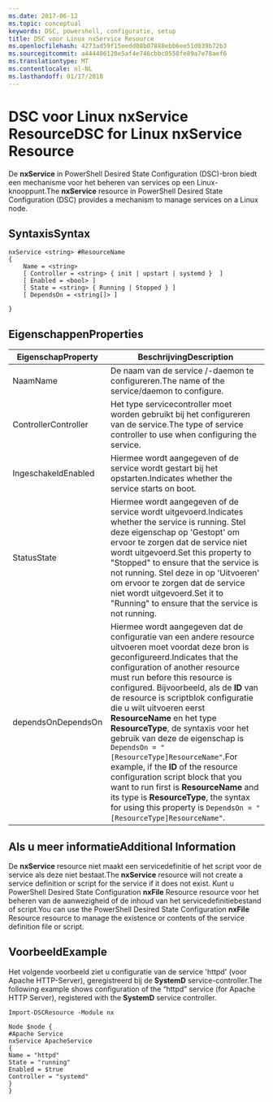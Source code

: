 ```yaml
---
ms.date: 2017-06-12
ms.topic: conceptual
keywords: DSC, powershell, configuratie, setup
title: DSC voor Linux nxService Resource
ms.openlocfilehash: 4273ad59f15eedd08b07888ebb6ee51d039b72b3
ms.sourcegitcommit: a444406120e5af4e746cbbc0558fe89a7e78aef6
ms.translationtype: MT
ms.contentlocale: nl-NL
ms.lasthandoff: 01/17/2018
---
```

# <a name="dsc-for-linux-nxservice-resource"></a><span data-ttu-id="6daa8-103">DSC voor Linux nxService Resource</span><span class="sxs-lookup"><span data-stu-id="6daa8-103">DSC for Linux nxService Resource</span></span>

<span data-ttu-id="6daa8-104">De **nxService** in PowerShell Desired State Configuration (DSC)-bron biedt een mechanisme voor het beheren van services op een Linux-knooppunt.</span><span class="sxs-lookup"><span data-stu-id="6daa8-104">The **nxService** resource in PowerShell Desired State Configuration (DSC) provides a mechanism to manage services on a Linux node.</span></span>

## <a name="syntax"></a><span data-ttu-id="6daa8-105">Syntaxis</span><span class="sxs-lookup"><span data-stu-id="6daa8-105">Syntax</span></span>

```
nxService <string> #ResourceName
{
    Name = <string>
    [ Controller = <string> { init | upstart | systemd }  ]
    [ Enabled = <bool> ]
    [ State = <string> { Running | Stopped } ]
    [ DependsOn = <string[]> ]

}
```

## <a name="properties"></a><span data-ttu-id="6daa8-106">Eigenschappen</span><span class="sxs-lookup"><span data-stu-id="6daa8-106">Properties</span></span>
|  <span data-ttu-id="6daa8-107">Eigenschap</span><span class="sxs-lookup"><span data-stu-id="6daa8-107">Property</span></span> |  <span data-ttu-id="6daa8-108">Beschrijving</span><span class="sxs-lookup"><span data-stu-id="6daa8-108">Description</span></span> | 
|---|---|
| <span data-ttu-id="6daa8-109">Naam</span><span class="sxs-lookup"><span data-stu-id="6daa8-109">Name</span></span>| <span data-ttu-id="6daa8-110">De naam van de service /-daemon te configureren.</span><span class="sxs-lookup"><span data-stu-id="6daa8-110">The name of the service/daemon to configure.</span></span>| 
| <span data-ttu-id="6daa8-111">Controller</span><span class="sxs-lookup"><span data-stu-id="6daa8-111">Controller</span></span>| <span data-ttu-id="6daa8-112">Het type servicecontroller moet worden gebruikt bij het configureren van de service.</span><span class="sxs-lookup"><span data-stu-id="6daa8-112">The type of service controller to use when configuring the service.</span></span>| 
| <span data-ttu-id="6daa8-113">Ingeschakeld</span><span class="sxs-lookup"><span data-stu-id="6daa8-113">Enabled</span></span>| <span data-ttu-id="6daa8-114">Hiermee wordt aangegeven of de service wordt gestart bij het opstarten.</span><span class="sxs-lookup"><span data-stu-id="6daa8-114">Indicates whether the service starts on boot.</span></span>| 
| <span data-ttu-id="6daa8-115">Status</span><span class="sxs-lookup"><span data-stu-id="6daa8-115">State</span></span>| <span data-ttu-id="6daa8-116">Hiermee wordt aangegeven of de service wordt uitgevoerd.</span><span class="sxs-lookup"><span data-stu-id="6daa8-116">Indicates whether the service is running.</span></span> <span data-ttu-id="6daa8-117">Stel deze eigenschap op 'Gestopt' om ervoor te zorgen dat de service niet wordt uitgevoerd.</span><span class="sxs-lookup"><span data-stu-id="6daa8-117">Set this property to "Stopped" to ensure that the service is not running.</span></span> <span data-ttu-id="6daa8-118">Stel deze in op 'Uitvoeren' om ervoor te zorgen dat de service niet wordt uitgevoerd.</span><span class="sxs-lookup"><span data-stu-id="6daa8-118">Set it to "Running" to ensure that the service is not running.</span></span>| 
| <span data-ttu-id="6daa8-119">dependsOn</span><span class="sxs-lookup"><span data-stu-id="6daa8-119">DependsOn</span></span> | <span data-ttu-id="6daa8-120">Hiermee wordt aangegeven dat de configuratie van een andere resource uitvoeren moet voordat deze bron is geconfigureerd.</span><span class="sxs-lookup"><span data-stu-id="6daa8-120">Indicates that the configuration of another resource must run before this resource is configured.</span></span> <span data-ttu-id="6daa8-121">Bijvoorbeeld, als de **ID** van de resource is scriptblok configuratie die u wilt uitvoeren eerst **ResourceName** en het type **ResourceType**, de syntaxis voor het gebruik van deze de eigenschap is `DependsOn = "[ResourceType]ResourceName"`.</span><span class="sxs-lookup"><span data-stu-id="6daa8-121">For example, if the **ID** of the resource configuration script block that you want to run first is **ResourceName** and its type is **ResourceType**, the syntax for using this property is `DependsOn = "[ResourceType]ResourceName"`.</span></span>| 


## <a name="additional-information"></a><span data-ttu-id="6daa8-122">Als u meer informatie</span><span class="sxs-lookup"><span data-stu-id="6daa8-122">Additional Information</span></span>

<span data-ttu-id="6daa8-123">De **nxService** resource niet maakt een servicedefinitie of het script voor de service als deze niet bestaat.</span><span class="sxs-lookup"><span data-stu-id="6daa8-123">The **nxService** resource will not create a service definition or script for the service if it does not exist.</span></span> <span data-ttu-id="6daa8-124">Kunt u PowerShell Desired State Configuration **nxFile** Resource resource voor het beheren van de aanwezigheid of de inhoud van het servicedefinitiebestand of script.</span><span class="sxs-lookup"><span data-stu-id="6daa8-124">You can use the PowerShell Desired State Configuration **nxFile** Resource resource to manage the existence or contents of the service definition file or script.</span></span>

## <a name="example"></a><span data-ttu-id="6daa8-125">Voorbeeld</span><span class="sxs-lookup"><span data-stu-id="6daa8-125">Example</span></span>

<span data-ttu-id="6daa8-126">Het volgende voorbeeld ziet u configuratie van de service 'httpd' (voor Apache HTTP-Server), geregistreerd bij de **SystemD** service-controller.</span><span class="sxs-lookup"><span data-stu-id="6daa8-126">The following example shows configuration of the “httpd” service (for Apache HTTP Server), registered with the **SystemD** service controller.</span></span>

```
Import-DSCResource -Module nx 

Node $node {
#Apache Service
nxService ApacheService 
{
Name = "httpd"
State = "running"
Enabled = $true
Controller = "systemd"
}
}
```

